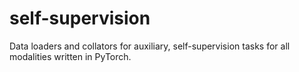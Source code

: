 # self-supervision
Data loaders and collators for auxiliary, self-supervision tasks for all modalities written in PyTorch.
